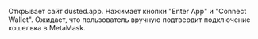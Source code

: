 Открывает сайт dusted.app.
Нажимает кнопки "Enter App" и "Connect Wallet".
Ожидает, что пользователь вручную подтвердит подключение кошелька в MetaMask.
